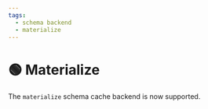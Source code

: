 ```yaml
---
tags:
  - schema backend
  - materialize
---
```


# 🟢 Materialize

The `materialize` schema cache backend is now supported.
